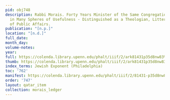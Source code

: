 ```yaml
---
pid: obj748
description: Rabbi Morais. Forty Years Minister of the Same Congregation. His Career
  in Many Spheres of Usefulness - Distinguished as a Theologian, Litterateur and Man
  of Public Affairs.
publication: "[n.p.]"
location: "[n.d.]"
full_date:
month_day:
volume-notes:
year:
full: https://colenda.library.upenn.edu/phalt/iiif/2/ark81431p35d8nw83%2FSHA256E-s8640081--5995bf2526e2a4c249c5bae52683892a32ba5b11dd38c1f6ec1b93548ee763d3.jpeg/full/3500,/0/default.jpg
thumb: https://colenda.library.upenn.edu/phalt/iiif/2/ark81431p35d8nw83%2FSHA256E-s8640081--5995bf2526e2a4c249c5bae52683892a32ba5b11dd38c1f6ec1b93548ee763d3.jpeg/full/!200,200/0/default.jpg
index_terms: Jewish Exponent (Philadelphia)
toc: '762'
manifest: https://colenda.library.upenn.edu/phalt/iiif/2/81431-p35d8nw83/manifest
order: '747'
layout: qatar_item
collection: morais_ledger
---
```

